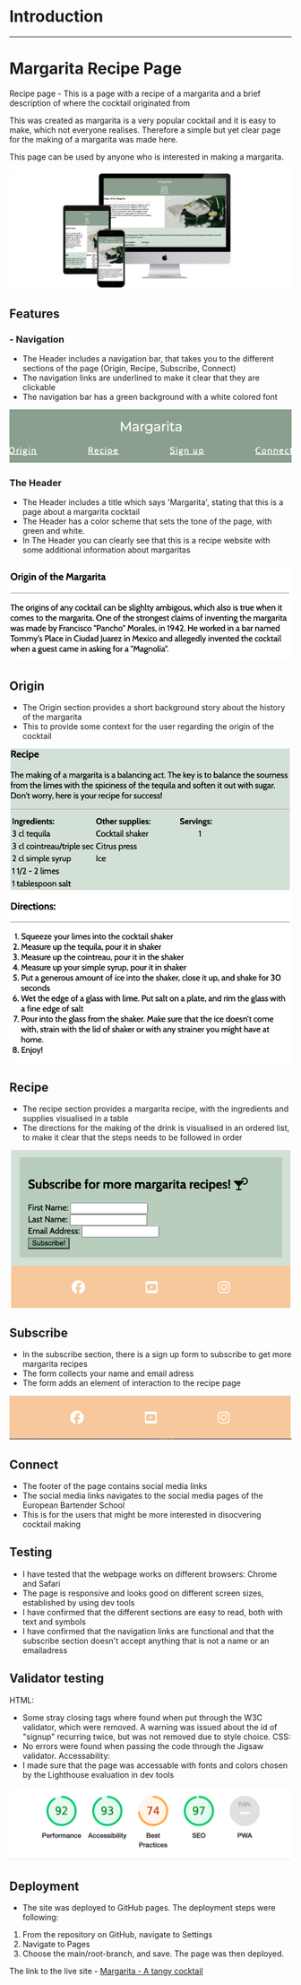 # Introduction
---
# Margarita Recipe Page

Recipe page - This is a page with a recipe of a margarita and a brief description of where the cocktail originated from 

This was created as margarita is a very popular cocktail and it is easy to make, which not everyone realises. Therefore a simple but yet clear page for the making of a margarita was made here. 

This page can be used by anyone who is interested in making a margarita. 

![Margarita recipe page on different devices](docs/images/3-devices-black.png)

## Features 

### - Navigation

- The Header includes a navigation bar, that takes you to the different sections of the page (Origin, Recipe, Subscribe, Connect)
- The navigation links are underlined to make it clear that they are clickable 
- The navigation bar has a green background with a white colored font 

![Header section of webpage with navigation links](docs/images/navbar.png)

### The Header

- The Header includes a title which says 'Margarita', stating that this is a page about a margarita cocktail
- The Header has a color scheme that sets the tone of the page, with green and white. 
- In The Header you can clearly see that this is a recipe website with some additional information about margaritas

![Image of Origin section of page](docs/images/origin.png)

## Origin 

- The Origin section provides a short background story about the history of the margarita
- This to provide some context for the user regarding the origin of the cocktail

![Image of Recipe section](docs/images/recipe.png)

## Recipe 

- The recipe section provides a margarita recipe, with the ingredients and supplies visualised in a table 
- The directions for the making of the drink is visualised in an ordered list, to make it clear that the steps needs to be followed in order 

![Image of Subscribe form](docs/images/subscribe.png)

## Subscribe 

- In the subscribe section, there is a sign up form to subscribe to get more margarita recipes 
- The form collects your name and email adress
- The form adds an element of interaction to the recipe page 

![Image of footer with social media links](docs/images/connect.png)

## Connect 

- The footer of the page contains social media links 
- The social media links navigates to the social media pages of the European Bartender School 
- This is for the users that might be more interested in disocvering cocktail making

## Testing 
- I have tested that the webpage works on different browsers: Chrome and Safari 
- The page is responsive and looks good on different screen sizes, established by using dev tools
- I have confirmed that the different sections are easy to read, both with text and symbols 
- I have confirmed that the navigation links are functional and that the subscribe section doesn't accept anything that is not a name or an emailadress 

## Validator testing 
HTML: 
- Some stray closing tags where found when put through the W3C validator, which were removed. A warning was issued about the id of "signup" recurring twice, but was not removed due to style choice. 
CSS: 
- No errors were found when passing the code through the Jigsaw validator. 
Accessability: 
- I made sure that the page was accessable with fonts and colors chosen by the Lighthouse evaluation in dev tools

![Image of Lighthouse evaluation](docs/images/dev-evaluation.png)

## Deployment 
- The site was deployed to GitHub pages. The deployment steps were following: 
1. From the repository on GitHub, navigate to Settings
2. Navigate to Pages 
3. Choose the main/root-branch, and save. The page was then deployed. 

The link to the live site - [Margarita - A tangy cocktail](https://hebjornberg.github.io/margarita/)

